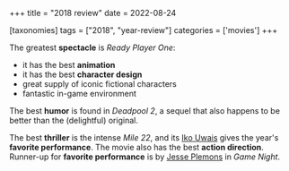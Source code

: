 +++
title = "2018 review"
date = 2022-08-24

[taxonomies]
tags = ["2018", "year-review"]
categories = ['movies']
+++

The greatest __spectacle__ is *Ready Player One*:
- it has the best __animation__
- it has the best __character design__
- great supply of iconic fictional characters
- fantastic in-game environment

The best __humor__ is found in *Deadpool 2*,
a sequel that also happens to be better than the (delightful) original.

The best __thriller__ is the intense *Mile 22*,
and its [Iko Uwais] gives the year's __favorite performance__.
The movie also has the best __action direction__.
Runner-up for __favorite performance__ is by [Jesse Plemons] in *Game
Night*.


[Iko Uwais]: https://en.wikipedia.org/wiki/Iko_Uwais
[Jesse Plemons]: https://en.wikipedia.org/wiki/Jesse_Plemons
